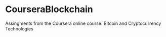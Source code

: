 # CourseraBlockchain
Assingments from the Coursera online course: Bitcoin and Cryptocurrency Technologies

